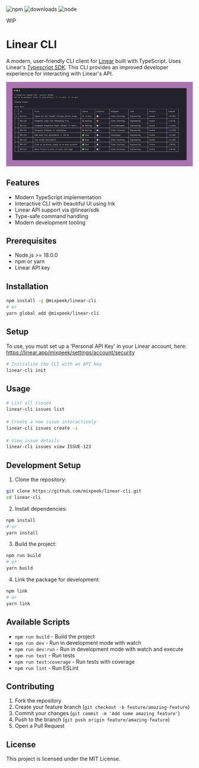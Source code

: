 ![npm](https://img.shields.io/npm/v/@mixpeek/linear-cli)
![downloads](https://img.shields.io/npm/dm/@mixpeek/linear-cli)
![node](https://img.shields.io/node/v/@mixpeek/linear-cli)

WIP

# Linear CLI

A modern, user-friendly CLI client for [Linear](https://linear.app/) built with TypeScript. Uses Linear's [Typescript SDK](https://github.com/linear/linear/tree/master/packages/sdk). This CLI provides an improved developer experience for interacting with Linear's API.

![Screenshot of @mixpeek/linear-cli running the 'issues list' command](./assets/screenshot.png)

## Features

- Modern TypeScript implementation
- Interactive CLI with beautiful UI using Ink
- Linear API support via @linear/sdk
- Type-safe command handling
- Modern development tooling

## Prerequisites

- Node.js >= 18.0.0
- npm or yarn
- Linear API key

## Installation

```bash
npm install -g @mixpeek/linear-cli
# or
yarn global add @mixpeek/linear-cli
```

## Setup

To use, you must set up a 'Personal API Key' in your Linear account, here: https://linear.app/mixpeek/settings/account/security

```bash
# Initialize the CLI with an API key
linear-cli init
```

## Usage

```bash
# List all issues
linear-cli issues list

# Create a new issue interactively
linear-cli issues create -i 

# View issue details
linear-cli issues view ISSUE-123

```

## Development Setup

1. Clone the repository:
```bash
git clone https://github.com/mixpeek/linear-cli.git
cd linear-cli
```

2. Install dependencies:
```bash
npm install
# or
yarn install
```

3. Build the project:
```bash
npm run build
# or
yarn build
```

4. Link the package for development:
```bash
npm link
# or
yarn link
```

## Available Scripts

- `npm run build` - Build the project
- `npm run dev` - Run in development mode with watch
- `npm run dev:run` - Run in development mode with watch and execute
- `npm run test` - Run tests
- `npm run test:coverage` - Run tests with coverage
- `npm run lint` - Run ESLint


## Contributing

1. Fork the repository
2. Create your feature branch (`git checkout -b feature/amazing-feature`)
3. Commit your changes (`git commit -m 'Add some amazing feature'`)
4. Push to the branch (`git push origin feature/amazing-feature`)
5. Open a Pull Request

## License

This project is licensed under the MIT License. 